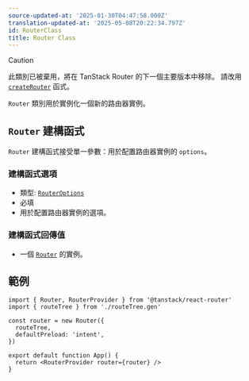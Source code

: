 ```yaml
---
source-updated-at: '2025-01-30T04:47:58.000Z'
translation-updated-at: '2025-05-08T20:22:34.797Z'
id: RouterClass
title: Router Class
---
```


> [!CAUTION]
> 此類別已被棄用，將在 TanStack Router 的下一個主要版本中移除。
> 請改用 [`createRouter`](./createRouterFunction.md) 函式。

`Router` 類別用於實例化一個新的路由器實例。

## `Router` 建構函式

`Router` 建構函式接受單一參數：用於配置路由器實例的 `options`。

### 建構函式選項

- 類型: [`RouterOptions`](./RouterOptionsType.md)
- 必填
- 用於配置路由器實例的選項。

### 建構函式回傳值

- 一個 [`Router`](./RouterType.md) 的實例。

## 範例

```tsx
import { Router, RouterProvider } from '@tanstack/react-router'
import { routeTree } from './routeTree.gen'

const router = new Router({
  routeTree,
  defaultPreload: 'intent',
})

export default function App() {
  return <RouterProvider router={router} />
}
```
